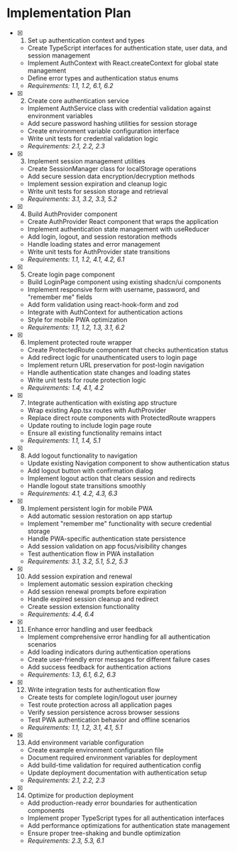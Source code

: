 # Implementation Plan

- [x] 1. Set up authentication context and types
  - Create TypeScript interfaces for authentication state, user data, and session management
  - Implement AuthContext with React.createContext for global state management
  - Define error types and authentication status enums
  - _Requirements: 1.1, 1.2, 6.1, 6.2_

- [x] 2. Create core authentication service
  - Implement AuthService class with credential validation against environment variables
  - Add secure password hashing utilities for session storage
  - Create environment variable configuration interface
  - Write unit tests for credential validation logic
  - _Requirements: 2.1, 2.2, 2.3_

- [x] 3. Implement session management utilities
  - Create SessionManager class for localStorage operations
  - Add secure session data encryption/decryption methods
  - Implement session expiration and cleanup logic
  - Write unit tests for session storage and retrieval
  - _Requirements: 3.1, 3.2, 3.3, 5.2_

- [x] 4. Build AuthProvider component
  - Create AuthProvider React component that wraps the application
  - Implement authentication state management with useReducer
  - Add login, logout, and session restoration methods
  - Handle loading states and error management
  - Write unit tests for AuthProvider state transitions
  - _Requirements: 1.1, 1.2, 4.1, 4.2, 6.1_

- [x] 5. Create login page component
  - Build LoginPage component using existing shadcn/ui components
  - Implement responsive form with username, password, and "remember me" fields
  - Add form validation using react-hook-form and zod
  - Integrate with AuthContext for authentication actions
  - Style for mobile PWA optimization
  - _Requirements: 1.1, 1.2, 1.3, 3.1, 6.2_

- [x] 6. Implement protected route wrapper
  - Create ProtectedRoute component that checks authentication status
  - Add redirect logic for unauthenticated users to login page
  - Implement return URL preservation for post-login navigation
  - Handle authentication state changes and loading states
  - Write unit tests for route protection logic
  - _Requirements: 1.4, 4.1, 4.2_

- [x] 7. Integrate authentication with existing app structure
  - Wrap existing App.tsx routes with AuthProvider
  - Replace direct route components with ProtectedRoute wrappers
  - Update routing to include login page route
  - Ensure all existing functionality remains intact
  - _Requirements: 1.1, 1.4, 5.1_

- [x] 8. Add logout functionality to navigation
  - Update existing Navigation component to show authentication status
  - Add logout button with confirmation dialog
  - Implement logout action that clears session and redirects
  - Handle logout state transitions smoothly
  - _Requirements: 4.1, 4.2, 4.3, 6.3_

- [x] 9. Implement persistent login for mobile PWA
  - Add automatic session restoration on app startup
  - Implement "remember me" functionality with secure credential storage
  - Handle PWA-specific authentication state persistence
  - Add session validation on app focus/visibility changes
  - Test authentication flow in PWA installation
  - _Requirements: 3.1, 3.2, 5.1, 5.2, 5.3_

- [x] 10. Add session expiration and renewal
  - Implement automatic session expiration checking
  - Add session renewal prompts before expiration
  - Handle expired session cleanup and redirect
  - Create session extension functionality
  - _Requirements: 4.4, 6.4_

- [x] 11. Enhance error handling and user feedback
  - Implement comprehensive error handling for all authentication scenarios
  - Add loading indicators during authentication operations
  - Create user-friendly error messages for different failure cases
  - Add success feedback for authentication actions
  - _Requirements: 1.3, 6.1, 6.2, 6.3_

- [x] 12. Write integration tests for authentication flow
  - Create tests for complete login/logout user journey
  - Test route protection across all application pages
  - Verify session persistence across browser sessions
  - Test PWA authentication behavior and offline scenarios
  - _Requirements: 1.1, 1.2, 3.1, 4.1, 5.1_

- [x] 13. Add environment variable configuration
  - Create example environment configuration file
  - Document required environment variables for deployment
  - Add build-time validation for required authentication config
  - Update deployment documentation with authentication setup
  - _Requirements: 2.1, 2.2, 2.3_

- [x] 14. Optimize for production deployment
  - Add production-ready error boundaries for authentication components
  - Implement proper TypeScript types for all authentication interfaces
  - Add performance optimizations for authentication state management
  - Ensure proper tree-shaking and bundle optimization
  - _Requirements: 2.3, 5.3, 6.1_